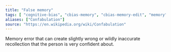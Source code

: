```yaml
---
title: "False memory"
tags: [ "cognitive-bias", "cbias-memory", "cbias-memory-edit", "memory" ]
aliases: ["Confabulation"]
source: "https://en.wikipedia.org/wiki/Confabulation"
---
```


Memory error that can create slightly wrong or wildly inaccurate recollection that the person is very confident about. 
